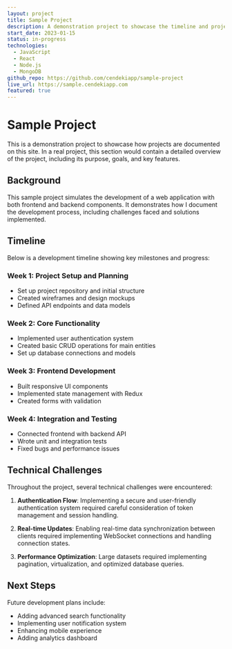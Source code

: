 ```yaml
---
layout: project
title: Sample Project
description: A demonstration project to showcase the timeline and project documentation features
start_date: 2023-01-15
status: in-progress
technologies:
  - JavaScript
  - React
  - Node.js
  - MongoDB
github_repo: https://github.com/cendekiapp/sample-project
live_url: https://sample.cendekiapp.com
featured: true
---
```


# Sample Project

This is a demonstration project to showcase how projects are documented on this site. In a real project, this section would contain a detailed overview of the project, including its purpose, goals, and key features.

## Background

This sample project simulates the development of a web application with both frontend and backend components. It demonstrates how I document the development process, including challenges faced and solutions implemented.

## Timeline

Below is a development timeline showing key milestones and progress:

### Week 1: Project Setup and Planning

- Set up project repository and initial structure
- Created wireframes and design mockups
- Defined API endpoints and data models

### Week 2: Core Functionality

- Implemented user authentication system
- Created basic CRUD operations for main entities
- Set up database connections and models

### Week 3: Frontend Development

- Built responsive UI components
- Implemented state management with Redux
- Created forms with validation

### Week 4: Integration and Testing

- Connected frontend with backend API
- Wrote unit and integration tests
- Fixed bugs and performance issues

## Technical Challenges

Throughout the project, several technical challenges were encountered:

1. **Authentication Flow**: Implementing a secure and user-friendly authentication system required careful consideration of token management and session handling.

2. **Real-time Updates**: Enabling real-time data synchronization between clients required implementing WebSocket connections and handling connection states.

3. **Performance Optimization**: Large datasets required implementing pagination, virtualization, and optimized database queries.

## Next Steps

Future development plans include:

- Adding advanced search functionality
- Implementing user notification system
- Enhancing mobile experience
- Adding analytics dashboard 